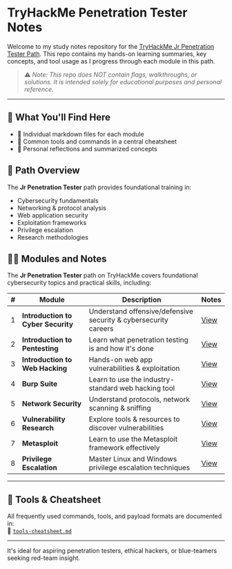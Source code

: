 
# TryHackMe Penetration Tester Notes

Welcome to my study notes repository for the [TryHackMe Jr Penetration Tester Path](https://tryhackme.com/path/preview/jr-penetration-tester). 
This repo contains my hands-on learning summaries, key concepts, and tool usage as I progress through each module in this path.

> ⚠️ *Note: This repo does NOT contain flags, walkthroughs, or solutions. It is intended solely for educational purposes and personal reference.*

---

## 📘 What You'll Find Here

- 📂 Individual markdown files for each module
- 🧰 Common tools and commands in a central cheatsheet
- 🔖 Personal reflections and summarized concepts

## 🧠 Path Overview
The **Jr Penetration Tester** path provides foundational training in:

- Cybersecurity fundamentals  
- Networking & protocol analysis  
- Web application security  
- Exploitation frameworks  
- Privilege escalation  
- Research methodologies

## 🧑‍💻 Modules and Notes

The **Jr Penetration Tester** path on TryHackMe covers foundational cybersecurity topics and practical skills, including:

| # | Module | Description | Notes |
|--:|--------|-------------|-------|
| 1 | **Introduction to Cyber Security** | Understand offensive/defensive security & cybersecurity careers | [View](introduction-to-cyber-security/introduction-to-cyber-security.md) |
| 2 | **Introduction to Pentesting** | Learn what penetration testing is and how it's done | [View](notes/introduction-to-pentesting.md) |
| 3 | **Introduction to Web Hacking** | Hands-on web app vulnerabilities & exploitation | [View](notes/introduction-to-web-hacking.md) |
| 4 | **Burp Suite** | Learn to use the industry-standard web hacking tool | [View](notes/burp-suite.md) |
| 5 | **Network Security** | Understand protocols, network scanning & sniffing | [View](notes/network-security.md) |
| 6 | **Vulnerability Research** | Explore tools & resources to discover vulnerabilities | [View](notes/vulnerability-research.md) |
| 7 | **Metasploit** | Learn to use the Metasploit framework effectively | [View](notes/metasploit.md) |
| 8 | **Privilege Escalation** | Master Linux and Windows privilege escalation techniques | [View](notes/privilege-escalation.md) |

---

## 🧰 Tools & Cheatsheet

All frequently used commands, tools, and payload formats are documented in:  
📄 [`tools-cheatsheet.md`](tools-cheatsheet.md)

---

It's ideal for aspiring penetration testers, ethical hackers, or blue-teamers seeking red-team insight.
